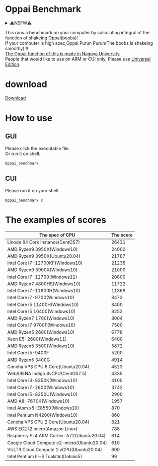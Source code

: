 # Oppai Benchmark

<details>
<summary>⚠️NSFW⚠️</summary>

  ![Oppai](https://github.com/PenguinCabinet/Oppai_benchmark/raw/master/explanation/Oppai.gif)

</details>

This runs a benchmark on your computer by calculating integral of the function of shakeing Oppai(boobs)!  
If your computer is high spec,Oppai Purun Purun(The boobs is shakeing smoothy)!!!  
[The Oppai function of this is made in Nagoya University](https://www.desmos.com/calculator/i05puaquwh)   
People that would like to use on ARM or CUI only, Please use [Universal Edition](https://github.com/PenguinCabinet/Oppai_benchmark_universal_edition/).

# download
[Download](https://github.com/PenguinCabinet/Oppai_benchmark/releases/latest)

# How to use

## GUI
Please click the executable file.\
Or run it on shell.
```shell
Oppai_benchmark
```

## CUI
Please run it on your shell.
```shell
Oppai_benchmark c
```


# The examples of scores

The spec of CPU |The score 
--- | ---
Linode 64 Core Instance(CentOS7)|26431
AMD Ryzen9 3950X(Windows10) | 24000
AMD Ryzen9 3950X(Ubuntu20.04) | 21787
Intel Core i7-12700KF(Windows10)|21236
AMD Ryzen9 3900X(Windows10)| 21000
Intel Core i7-12700(Windows11)|20800
AMD Ryzen7 4800HS(Windows10)| 11722
Intel Core i7-11800H(Windows10)|11369
Intel Core i7-9700(Windows10)|8473
Intel Core i5 11400H(Windows10)| 8400
Intel Core i5 10400(Windows10)|8253
AMD Ryzen7 1700(Windows10) | 8004
Intel Core i7 9700F(Windows10)| 7500
AMD Ryzen5 2600(Windows10) |6778
Xeon E5-2680(Windows11)|6400
AMD Ryzen5 3500(Windows10)|5872
Intel Core i5-9400F|5200
AMD Ryzen5 3400G|4914
Conoha VPS CPU 6 Core(Ubuntu20.04)|4523
WebARENA Indigo 8vCPU(CentOS7.5)|4335
Intel Core i3-8350K(Windows10)|4100
Intel Core i7-2600(Windows10)|3742
Intel Core i5-8250U(Windows10)|2900
AMD A8-7670K(Windows10)|1957
Intel Atom x5-Z8550(Windows10)|870
Intel Pentium N4200(Windows10)|860
Conoha VPS CPU 2 Core(Ubuntu20.04)|821
AWS EC2 t2.micro(Amazon Linux)|788
Raspberry Pi 4 ARM Cortex-A72(Ubuntu20.04)|614
Google Cloud Compute e2-micro(Ubuntu20.04)|610
VULTR Cloud Compute 1 vCPU(Ubuntu20.04)|600
Intel Pentium III-S Tualatin(Debian5)| 99
